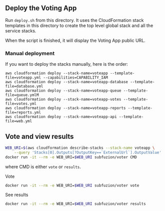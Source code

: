 ## Deploy the Voting App

Run `deploy.sh` from this directory. It uses the CloudFormation stack templates
in this directory to create the top level global stack and all the service stacks.

When the script is finished, it will display the Voting App public URL.

### Manual deployment

If you want to deploy the stacks manually, here is the order:

```
aws cloudformation deploy --stack-name=voteapp --template-file=voteapp.yml --capabilities=CAPABILITY_IAM
aws cloudformation deploy --stack-name=voteapp-database --template-file=database.yml
aws cloudformation deploy --stack-name=voteapp-queue --template-file=queue.ymlM
aws cloudformation deploy --stack-name=voteapp-votes --template-file=votes.yml
aws cloudformation deploy --stack-name=voteapp-reports --template-file=reports.yml
aws cloudformation deploy --stack-name=voteapp-api --template-file=web.yml
```

## Vote and view results

```sh
WEB_URI=$(aws cloudformation describe-stacks --stack-name voteapp \
    --query 'Stacks[0].Outputs[?OutputKey==`ExternalUrl`].OutputValue' --output text)
docker run -it --rm -e WEB_URI=$WEB_URI subfuzion/voter CMD
```

where CMD is either `vote` or `results`.

Vote

```sh
docker run -it --rm -e WEB_URI=$WEB_URI subfuzion/voter vote
```

See results

```sh
docker run -it --rm -e WEB_URI=$WEB_URI subfuzion/voter results
```

